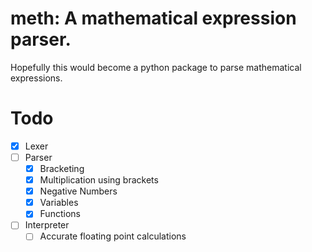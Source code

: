 # meth: A mathematical expression parser.

Hopefully this would become a python package to parse mathematical expressions.

# Todo

- [x] Lexer
- [ ] Parser
  - [x] Bracketing
  - [x] Multiplication using brackets
  - [x] Negative Numbers
  - [x] Variables
  - [x] Functions
- [ ] Interpreter
  - [ ] Accurate floating point calculations
